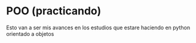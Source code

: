 # POO (practicando)
Esto van a ser mis avances en los estudios que estare haciendo en python orientado a objetos
